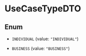 

# UseCaseTypeDTO

## Enum


* `INDIVIDUAL` (value: `"INDIVIDUAL"`)

* `BUSINESS` (value: `"BUSINESS"`)



